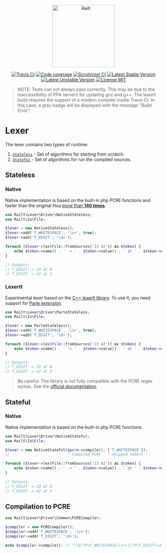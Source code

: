 <p align="center">
    <img src="https://railt.org/images/logo-dark.svg" width="200" alt="Railt" />
</p>

<p align="center">
    <a href="https://travis-ci.org/railt/lexer"><img src="https://travis-ci.org/railt/lexer.svg?branch=master" alt="Travis CI" /></a>
    <a href="https://scrutinizer-ci.com/g/railt/lexer/?branch=master"><img src="https://scrutinizer-ci.com/g/railt/lexer/badges/coverage.png?b=master" alt="Code coverage" /></a>
    <a href="https://scrutinizer-ci.com/g/railt/lexer/?branch=master"><img src="https://scrutinizer-ci.com/g/railt/lexer/badges/quality-score.png?b=master" alt="Scrutinizer CI" /></a>
    <a href="https://packagist.org/packages/railt/lexer"><img src="https://poser.pugx.org/railt/lexer/version" alt="Latest Stable Version"></a>
    <a href="https://packagist.org/packages/railt/lexer"><img src="https://poser.pugx.org/railt/lexer/v/unstable" alt="Latest Unstable Version"></a>
    <a href="https://raw.githubusercontent.com/railt/lexer/master/LICENSE.md"><img src="https://poser.pugx.org/railt/lexer/license" alt="License MIT"></a>
</p>

> NOTE: Tests can not always pass correctly. This may be due to the inaccessibility of 
PPA servers for updating gcc and g++. The lexertl build requires the support of a modern 
compiler inside Travis CI. In this case, a gray badge will be displayed with the message "Build Error".

# Lexer

The lexer contains two types of runtime:
1) [`Stateless`](#stateless) - Set of algorithms for starting from scratch.
2) [`Stateful`](#stateful) - Set of algorithms for run the compiled sources.

## Stateless

### Native

Native implementation is based on the built-in php PCRE functions and faster 
than the original Hoa [more than **140 times**](https://github.com/hoaproject/Compiler/issues/81).

```php
use Railt\Lexer\Driver\NativeStateless;
use Railt\Io\File;

$lexer = new NativeStateless();
$lexer->add('T_WHITESPACE', '\s+', true);
$lexer->add('T_DIGIT', '\d+');

foreach ($lexer->lex(File::fromSources('23 42')) as $token) {
    echo $token->name() . ' -> ' . $token->value() . ' at ' . $token->offset() . "\n";
}

// Outputs:
// T_DIGIT -> 23 at 0
// T_DIGIT -> 42 at 3
```

### Lexertl

Experimental lexer based on the 
[C++ lexertl library](https://github.com/BenHanson/lexertl). To use it, you 
need support for [Parle extension](http://php.net/manual/en/book.parle.php).

```php
use Railt\Lexer\Driver\ParleStateless;
use Railt\Io\File;

$lexer = new ParleStateless();
$lexer->add('T_WHITESPACE', '\s+', true);
$lexer->add('T_DIGIT', '\d+');

foreach ($lexer->lex(File::fromSources('23 42')) as $token) {
    echo $token->name() . ' -> ' . $token->value() . ' at ' . $token->offset() . "\n";
}

// Outputs:
// T_DIGIT -> 23 at 0
// T_DIGIT -> 42 at 3
```

> Be careful: The library is not fully compatible with the PCRE regex 
syntax. See the [official documentation](http://www.benhanson.net/lexertl.html).

## Stateful

### Native

Native implementation is based on the built-in php PCRE functions.

```php
use Railt\Lexer\Driver\NativeStateful;
use Railt\Io\File;

$lexer = new NativeStateful($pcre->compile(), ['T_WHITESPACE']);
//                          ^ Compiled PCRE   ^ Skipped tokens

foreach ($lexer->lex(File::fromSources('23 42')) as $token) {
    echo $token->name() . ' -> ' . $token->value() . ' at ' . $token->offset() . "\n";
}

// Outputs:
// T_DIGIT -> 23 at 0
// T_DIGIT -> 42 at 3
```

## Compilation to PCRE

```php
use Railt\Lexer\Driver\Common\PCRECompiler;

$compiler = new PCRECompiler();
$compiler->add('T_WHITESPACE', '\s+');
$compiler->add('T_DIGIT', '\d+');

echo $compiler->compile(); // "/\G(?P<T_WHITESPACE>\s+)|(?P<T_DIGIT>\d+)|(?P<T_UNKNOWN>.*?)/usS"
```
